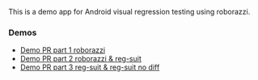 This is a demo app for Android visual regression testing using roborazzi.

### Demos
- [Demo PR part 1 roborazzi](https://github.com/takumi-saito/VrtSampleApp/pull/2)
- [Demo PR part 2 roborazzi & reg-suit](https://github.com/takumi-saito/VrtSampleApp/pull/16)
- [Demo PR part 3 reg-suit & reg-suit no diff](https://github.com/takumi-saito/VrtSampleApp/pull/17)
